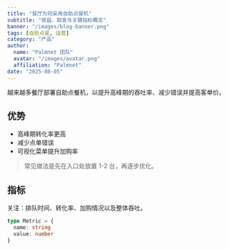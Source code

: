 ```yaml
---
title: "餐厅为何采用自助点餐机"
subtitle: "收益、取舍与关键指标概览"
banner: "/images/blog-banner.png"
tags: [自助点餐, 运营]
category: "产品"
author:
  name: "Palmnet 团队"
  avatar: "/images/avatar.png"
  affiliation: "Palmnet"
date: "2025-08-05"
---
```


越来越多餐厅部署自助点餐机，以提升高峰期的吞吐率、减少错误并提高客单价。

## 优势

- 高峰期转化率更高
- 减少点单错误
- 可视化菜单提升加购率

> 常见做法是先在入口处放置 1-2 台，再逐步优化。

## 指标

关注：排队时间、转化率、加购情况以及整体吞吐。

```ts
type Metric = {
  name: string
  value: number
}
```


